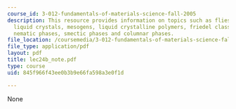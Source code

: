 ```yaml
---
course_id: 3-012-fundamentals-of-materials-science-fall-2005
description: This resource provides information on topics such as fliessende krystalle!,
  liquid crystals, mesogens, liquid crystalline polymers, friedel classification,
  nematic phases, smectic phases and columnar phases.
file_location: /coursemedia/3-012-fundamentals-of-materials-science-fall-2005/845f966f43ee0b3b9e66fa598a3e0f1d_lec24b_note.pdf
file_type: application/pdf
layout: pdf
title: lec24b_note.pdf
type: course
uid: 845f966f43ee0b3b9e66fa598a3e0f1d

---
```

None